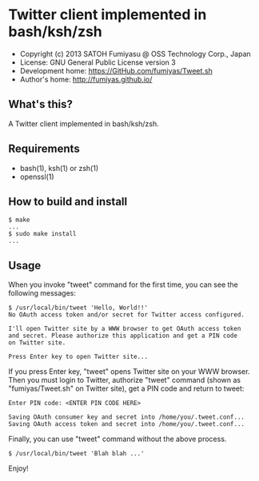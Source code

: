 Twitter client implemented in bash/ksh/zsh
======================================================================

  * Copyright (c) 2013 SATOH Fumiyasu @ OSS Technology Corp., Japan
  * License: GNU General Public License version 3
  * Development home: <https://GitHub.com/fumiyas/Tweet.sh>
  * Author's home: <http://fumiyas.github.io/>

What's this?
---------------------------------------------------------------------

A Twitter client implemented in bash/ksh/zsh.

Requirements
---------------------------------------------------------------------

  * bash(1), ksh(1) or zsh(1)
  * openssl(1)

How to build and install
---------------------------------------------------------------------

    $ make
    ...
    $ sudo make install
    ...

Usage
---------------------------------------------------------------------

When you invoke "tweet" command for the first time, you can see the
following messages:

    $ /usr/local/bin/tweet 'Hello, World!!'
    No OAuth access token and/or secret for Twitter access configured.

    I'll open Twitter site by a WWW browser to get OAuth access token
    and secret. Please authorize this application and get a PIN code
    on Twitter site.

    Press Enter key to open Twitter site...

If you press Enter key, "tweet" opens Twitter site on your WWW browser.
Then you must login to Twitter, authorize "tweet" command (shown as
"fumiyas/Tweet.sh" on Twitter site), get a PIN code and return to tweet:

    Enter PIN code: <ENTER PIN CODE HERE>

    Saving OAuth consumer key and secret into /home/you/.tweet.conf...
    Saving OAuth access token and secret into /home/you/.tweet.conf...

Finally, you can use "tweet" command without the above process.

    $ /usr/local/bin/tweet 'Blah blah ...'

Enjoy!

